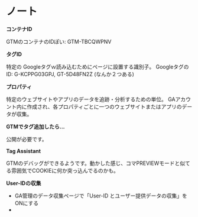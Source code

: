 # ノート

**コンテナID**

GTMのコンテナのIDぽい: GTM-TBCQWPNV

**タグID**

特定の Googleタグｗ読み込むためにページに設置する識別子。
GoogleタグのID: G-KCPPG03GPJ, GT-5D48FN2Z (なんか２つある)

**プロパティ**

特定のウェブサイトやアプリのデータを追跡・分析するための単位。
GAアカウント内に作成され、各プロパティごとに一つのウェブサイトまたはアプリのデータが収集。

**GTMでタグ追加したら...**

公開が必要です。

**Tag Assistant**

GTMのデバッグができるようです。動かした感じ、コマPREVIEWモードと似てる雰囲気でCOOKIEに何か突っ込んでるのかも。

**User-IDの収集**

- GA管理のデータ収集ページで「User-ID とユーザー提供データの収集」をONにする
- 

